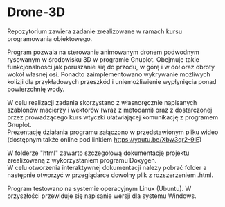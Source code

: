 # Drone-3D
Repozytorium zawiera zadanie zrealizowane w ramach kursu programowania obiektowego.

Program pozwala na sterowanie animowanym dronem podwodnym rysowanym w środowisku 3D w programie Gnuplot. Obejmuje takie funkcjonalności jak poruszanie się do przodu, w górę i w dół oraz obroty wokół własnej osi. Ponadto zaimplementowano wykrywanie możliwych kolizji dla przykładowych przeszkód i uniemożliwienie wypłynięcia ponad powierzchnię wody.  

W celu realizacji zadania skorzystano z własnoręcznie napisanych szablonów macierzy i wektorów (wraz z metodami) oraz z dostarczonej przez prowadzącego kurs wtyczki ułatwiającej komunikację z programem Gnuplot.   
Prezentację działania programu załączono w przedstawionym pliku wideo (dostępnym także online pod linkiem https://youtu.be/Xbw3qr2-9lE) 

W folderze "html" zawarto szczegółową dokumentację projektu zrealizowaną z wykorzystaniem programu Doxygen.   
W celu otworzenia interaktywnej dokumentacji należy pobrać folder a następnie otworzyć w przeglądarce dowolny plik z rozszerzeniem .html.  

Program testowano na systemie operacyjnym Linux (Ubuntu). W przyszłości przewiduje się napisanie wersji dla systemu Windows.  


